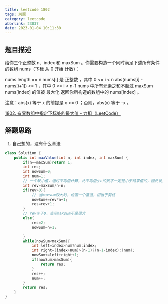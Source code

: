```yaml
---
title: leetcode 1802
tags: 刷题
category: leetcode
abbrlink: 23037
date: 2023-01-04 10:11:30
---
```


## 题目描述

给你三个正整数 n、index 和 maxSum 。你需要构造一个同时满足下述所有条件的数组 nums（下标 从 0 开始 计数）：

nums.length == n
nums[i] 是 正整数 ，其中 0 <= i < n
abs(nums[i] - nums[i+1]) <= 1 ，其中 0 <= i < n-1
nums 中所有元素之和不超过 maxSum
nums[index] 的值被 最大化
返回你所构造的数组中的 nums[index] 。

注意：abs(x) 等于 x 的前提是 x >= 0 ；否则，abs(x) 等于 -x 。

[1802. 有界数组中指定下标处的最大值 - 力扣（LeetCode）](https://leetcode.cn/problems/maximum-value-at-a-given-index-in-a-bounded-array/)

## 解题思路

1. 自己想的，没有什么章法

```java
class Solution {
    public int maxValue(int n, int index, int maxSum) {
        if(n==maxSum)return 1;
        int res;
        int nowSum=0;
        int num=1;
        // 一个较小值，通过平均值计算，比平均值小n的数字一定是小于结果值的，因此设置所有数字都是rev
        int rev=maxSum/n-n;
        if(rev>0){
            // 当maxsum较大时，设置一个基值，相当于剪枝
            nowSum+=rev*n+1;
            res=rev+1;
        }
        // rev小于0，表示maxsum不是很大
        else{
            res=2;
            nowSum=n+1;

        }
        while(nowSum<maxSum){
            int left=index>num?num:index;
            int right=(index+num)>(n-1)?(n-1-index):(num);
            nowSum+=left+right+1;
            if(nowSum>maxSum){
                return res;
            }
            res++;
            num++;
        }
        return res;
    }
}
```

